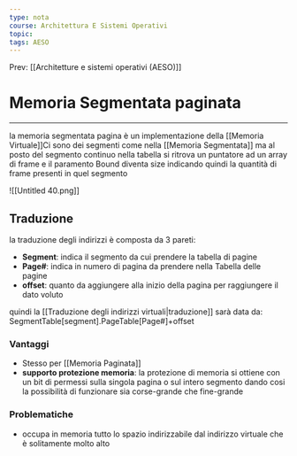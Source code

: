 ```yaml
---
type: nota
course: Architettura E Sistemi Operativi
topic: 
tags: AESO
---
```


Prev: [[Architetture e sistemi operativi (AESO)]]

# Memoria Segmentata paginata
---
la memoria segmentata pagina è un implementazione della [[Memoria Virtuale]]Ci sono dei segmenti come nella [[Memoria Segmentata]]  ma al posto del segmento continuo nella tabella si ritrova un puntatore ad un array di frame e il paramento Bound diventa size indicando quindi la quantità di frame presenti in quel segmento

![[Untitled 40.png]]

## Traduzione

la traduzione degli indirizzi è composta da 3 pareti:

- **Segment**: indica il segmento da cui prendere la tabella di pagine
- **Page#**: indica in numero di pagina da prendere nella Tabella delle pagine
- **offset**: quanto da aggiungere alla inizio della pagina per raggiungere il dato voluto

quindi la [[Traduzione degli indirizzi virtuali|traduzione]] sarà data da: SegmentTable\[segment\].PageTable\[Page#\]+offset

### Vantaggi

- Stesso per [[Memoria Paginata]]
- **supporto protezione memoria**: la protezione di memoria si ottiene con un bit di permessi sulla singola pagina o sul intero segmento dando cosi la possibilità di funzionare sia corse-grande che fine-grande

### Problematiche
- occupa in memoria tutto lo spazio indirizzabile dal indirizzo virtuale che è solitamente molto alto
